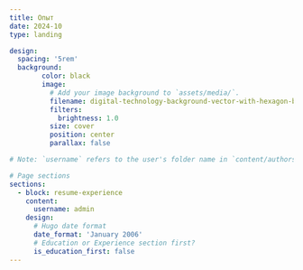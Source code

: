 ```yaml
---
title: Опыт
date: 2024-10
type: landing

design:
  spacing: '5rem'
  background:
        color: black
        image:
          # Add your image background to `assets/media/`.
          filename: digital-technology-background-vector-with-hexagon-border-dark-purple-tone.svg
          filters:
            brightness: 1.0
          size: cover
          position: center
          parallax: false

# Note: `username` refers to the user's folder name in `content/authors/`

# Page sections
sections:
  - block: resume-experience
    content:
      username: admin
    design:
      # Hugo date format
      date_format: 'January 2006'
      # Education or Experience section first?
      is_education_first: false
---
```


